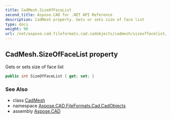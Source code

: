 ```yaml
---
title: CadMesh.SizeOfFaceList
second_title: Aspose.CAD for .NET API Reference
description: CadMesh property. Gets or sets size of face list
type: docs
weight: 90
url: /net/aspose.cad.fileformats.cad.cadobjects/cadmesh/sizeoffacelist/
---
```

## CadMesh.SizeOfFaceList property

Gets or sets size of face list

```csharp
public int SizeOfFaceList { get; set; }
```

### See Also

* class [CadMesh](../)
* namespace [Aspose.CAD.FileFormats.Cad.CadObjects](../../cadmesh/)
* assembly [Aspose.CAD](../../../)


